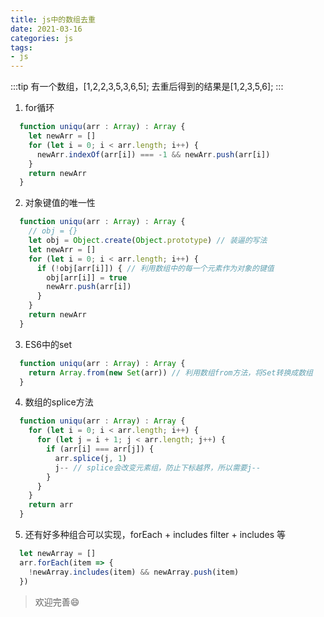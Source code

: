 ```yaml
---
title: js中的数组去重
date: 2021-03-16
categories: js
tags:
- js
---
```


<!-- more -->

:::tip
  有一个数组，[1,2,2,3,5,3,6,5]; 去重后得到的结果是[1,2,3,5,6];
:::

1. for循环
```js
  function uniqu(arr : Array) : Array {
    let newArr = []
    for (let i = 0; i < arr.length; i++) {
      newArr.indexOf(arr[i]) === -1 && newArr.push(arr[i])
    }
    return newArr
  }
```
2. 对象键值的唯一性
```js
  function uniqu(arr : Array) : Array {
    // obj = {}
    let obj = Object.create(Object.prototype) // 装逼的写法
    let newArr = []
    for (let i = 0; i < arr.length; i++) {
      if (!obj[arr[i]]) { // 利用数组中的每一个元素作为对象的键值
        obj[arr[i]] = true
        newArr.push(arr[i])
      }
    }
    return newArr
  }
```
3. ES6中的set
```js
  function uniqu(arr : Array) : Array {
    return Array.from(new Set(arr)) // 利用数组from方法，将Set转换成数组    
  }
```
4. 数组的splice方法
```js
  function uniqu(arr : Array) : Array {
    for (let i = 0; i < arr.length; i++) {
      for (let j = i + 1; j < arr.length; j++) {
        if (arr[i] === arr[j]) {
          arr.splice(j, 1)
          j-- // splice会改变元素组，防止下标越界，所以需要j--
        }
      }
    }
    return arr
  }
```
5. 还有好多种组合可以实现，forEach + includes  filter + includes 等
```js
  let newArray = []
  arr.forEach(item => {
    !newArray.includes(item) && newArray.push(item)
  })
```
> 欢迎完善😄



<Valine></Valine>